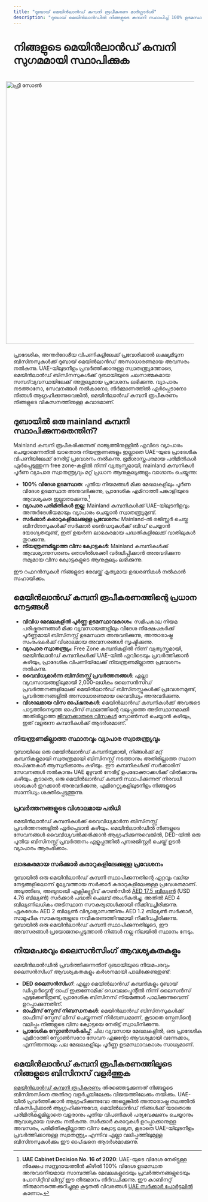 ```yaml
---
title: "ദുബായ് മെയിൻലാൻഡ് കമ്പനി രൂപീകരണ മാർഗ്ഗദർശി"
description: "ദുബായ് മെയിൻലാൻഡിൽ നിങ്ങളുടെ കമ്പനി സ്ഥാപിച്ച് 100% ഉടമസ്ഥാവകാശം, UAE-യിലുടനീളം നിയന്ത്രണമില്ലാത്ത വ്യാപാരം, സർക്കാർ കരാറുകളിലേക്കുള്ള പ്രവേശനം, സൗകര്യപ്രദമായ വിസ ക്വോട്ടകൾ എന്നിവ ആസ്വദിക്കൂ."
---
```


# നിങ്ങളുടെ മെയിൻലാൻഡ് കമ്പനി സുഗമമായി സ്ഥാപിക്കുക

<img src="/img/iStock-635478390.avif" alt="ഫ്രീ സോൺ" width="700" align="right" style="padding: 20px" >

പ്രാദേശിക, അന്തർദേശീയ വിപണികളിലേക്ക് പ്രവേശിക്കാൻ ലക്ഷ്യമിടുന്ന ബിസിനസുകൾക്ക് ദുബായ് മെയിൻലാൻഡ് അസാധാരണമായ അവസരം നൽകുന്നു. UAE-യിലുടനീളം പ്രവർത്തിക്കാനുള്ള സ്വാതന്ത്ര്യത്തോടെ, മെയിൻലാൻഡ് ബിസിനസുകൾക്ക് ദുബായിയുടെ ചലനാത്മകമായ സമ്പദ്‌വ്യവസ്ഥയിലേക്ക് അതുല്യമായ പ്രവേശനം ലഭിക്കുന്നു. വ്യാപാരം നടത്താനോ, സേവനങ്ങൾ നൽകാനോ, നിർമ്മാണത്തിൽ ഏർപ്പെടാനോ നിങ്ങൾ ആഗ്രഹിക്കുന്നുവെങ്കിൽ, മെയിൻലാൻഡ് കമ്പനി രൂപീകരണം നിങ്ങളുടെ വികസനത്തിനുള്ള കവാടമാണ്.

## ദുബായിൽ ഒരു mainland കമ്പനി സ്ഥാപിക്കുന്നതെന്തിന്?

Mainland കമ്പനി രൂപീകരിക്കുന്നത് രാജ്യത്തിനുള്ളിൽ എവിടെ വ്യാപാരം ചെയ്യാമെന്നതിൽ യാതൊരു നിയന്ത്രണങ്ങളും ഇല്ലാതെ UAE-യുടെ പ്രാദേശിക വിപണിയിലേക്ക് നേരിട്ട് പ്രവേശനം നൽകുന്നു. ഭൂമിശാസ്ത്രപരമായ പരിമിതികൾ ഏർപ്പെടുത്തുന്ന free zone-കളിൽ നിന്ന് വ്യത്യസ്തമായി, mainland കമ്പനികൾ പൂർണ വ്യാപാര സ്വാതന്ത്ര്യവും മറ്റ് പ്രധാന ആനുകൂല്യങ്ങളും വാഗ്ദാനം ചെയ്യുന്നു:

- **100% വിദേശ ഉടമസ്ഥത**: പുതിയ നിയമങ്ങൾ മിക്ക മേഖലകളിലും പൂർണ വിദേശ ഉടമസ്ഥത അനുവദിക്കുന്നു, പ്രാദേശിക എമിറാത്തി പങ്കാളിയുടെ ആവശ്യകത ഇല്ലാതാക്കുന്നു.[^1]
- **വ്യാപാര പരിമിതികൾ ഇല്ല**: Mainland കമ്പനികൾക്ക് UAE-യിലുടനീളവും അന്തർദേശീയമായും വ്യാപാരം ചെയ്യാൻ സ്വാതന്ത്ര്യമുണ്ട്.
- **സർക്കാർ കരാറുകളിലേക്കുള്ള പ്രവേശനം**: Mainland-ൽ രജിസ്റ്റർ ചെയ്ത ബിസിനസുകൾക്ക് സർക്കാർ ടെൻഡറുകൾക്ക് ബിഡ് ചെയ്യാൻ യോഗ്യതയുണ്ട്, ഇത് ഉയർന്ന ലാഭകരമായ പദ്ധതികളിലേക്ക് വാതിലുകൾ തുറക്കുന്നു.
- **നിയന്ത്രണമില്ലാത്ത വിസ ക്വോട്ടകൾ**: Mainland കമ്പനികൾക്ക് ആവശ്യാനുസരണം തൊഴിൽശക്തി വർദ്ധിപ്പിക്കാൻ അനുവദിക്കുന്ന നമ്യമായ വിസ ക്വോട്ടകളുടെ ആനുകൂല്യം ലഭിക്കുന്നു.

[^1]: **UAE Cabinet Decision No. 16 of 2020**: UAE-യുടെ വിദേശ നേരിട്ടുള്ള നിക്ഷേപ സമ്പ്രദായത്തിൻ കീഴിൽ 100% വിദേശ ഉടമസ്ഥത അനുവദനീയമായ സാമ്പത്തിക മേഖലകളുടെയും പ്രവർത്തനങ്ങളുടെയും പോസിറ്റീവ് ലിസ്റ്റ് ഈ തീരുമാനം നിർവചിക്കുന്നു. ഈ കാബിനറ്റ് തീരുമാനത്തെക്കുറിച്ചുള്ള കൂടുതൽ വിവരങ്ങൾ [UAE സർക്കാർ പോർട്ടലിൽ](https://u.ae/en/information-and-services/business/doing-business-on-the-mainland/full-foreign-ownership-of-commercial-companies) കാണാം.

ഈ റഫറൻസുകൾ നിങ്ങളുടെ രേഖയ്ക്ക് കൃത്യമായ ഉദ്ധരണികൾ നൽകാൻ സഹായിക്കും.

## മെയിൻലാൻഡ് കമ്പനി രൂപീകരണത്തിന്റെ പ്രധാന നേട്ടങ്ങൾ

- **വിവിധ മേഖലകളിൽ പൂർണ്ണ ഉടമസ്ഥാവകാശം**: സമീപകാല നിയമ പരിഷ്കരണങ്ങൾ മിക്ക വ്യവസായങ്ങളിലും വിദേശ നിക്ഷേപകർക്ക് പൂർണ്ണമായി ബിസിനസ്സ് ഉടമസ്ഥത അനുവദിക്കുന്നു, അന്താരാഷ്ട്ര സംരംഭകർക്ക് വിശാലമായ അവസരങ്ങൾ സൃഷ്ടിക്കുന്നു.
- **വ്യാപാര സ്വാതന്ത്ര്യം**: Free Zone കമ്പനികളിൽ നിന്ന് വ്യത്യസ്തമായി, മെയിൻലാൻഡ് കമ്പനികൾക്ക് UAE-യിൽ എവിടെയും പ്രവർത്തിക്കാൻ കഴിയും, പ്രാദേശിക വിപണിയിലേക്ക് നിയന്ത്രണമില്ലാത്ത പ്രവേശനം നൽകുന്നു.
- **വൈവിധ്യമാർന്ന ബിസിനസ്സ് പ്രവർത്തനങ്ങൾ**: എല്ലാ വ്യവസായങ്ങളിലുമായി 2,000-ലധികം ലൈസൻസ്ഡ് പ്രവർത്തനങ്ങളിലേക്ക് മെയിൻലാൻഡ് ബിസിനസ്സുകൾക്ക് പ്രവേശനമുണ്ട്, പ്രവർത്തനങ്ങളിൽ അസാധാരണമായ വൈവിധ്യം അനുവദിക്കുന്നു.
- **വിശാലമായ വിസ ഓപ്ഷനുകൾ**: മെയിൻലാൻഡ് കമ്പനികൾക്ക് അവരുടെ പാട്ടത്തിനെടുത്ത ഓഫീസ് സ്ഥലത്തിന്റെ വലുപ്പത്തെ അടിസ്ഥാനമാക്കി അതിരില്ലാത്ത [ജീവനക്കാരുടെ വിസകൾ](./employment-visas) സ്പോൺസർ ചെയ്യാൻ കഴിയും, ഇത് വളരുന്ന കമ്പനികൾക്ക് ആദർശമാണ്.

### നിയന്ത്രണമില്ലാത്ത സ്ഥാനവും വ്യാപാര സ്വാതന്ത്ര്യവും

ദുബായിലെ ഒരു മെയിൻലാൻഡ് കമ്പനിയുമായി, നിങ്ങൾക്ക് മറ്റ് കമ്പനികളുമായി സ്വതന്ത്രമായി ബിസിനസ്സ് നടത്താനും അതിരില്ലാത്ത സ്ഥാന ഓപ്ഷനുകൾ ആസ്വദിക്കാനും കഴിയും. ഈ കമ്പനികൾക്ക് സർക്കാരിന് സേവനങ്ങൾ നൽകാനും UAE മുഴുവൻ നേരിട്ട് ഉപഭോക്താക്കൾക്ക് വിൽക്കാനും കഴിയും. കൂടാതെ, ഒരു മെയിൻലാൻഡ് കമ്പനി സ്ഥാപിക്കുന്നത് നിരവധി ശാഖകൾ തുറക്കാൻ അനുവദിക്കുന്നു, എമിറേറ്റുകളിലുടനീളം നിങ്ങളുടെ സാന്നിധ്യം ശക്തിപ്പെടുത്തുന്നു.

### പ്രവർത്തനങ്ങളുടെ വിശാലമായ പരിധി

മെയിൻലാൻഡ് കമ്പനികൾക്ക് വൈവിധ്യമാർന്ന ബിസിനസ്സ് പ്രവർത്തനങ്ങളിൽ ഏർപ്പെടാൻ കഴിയും. മെയിൻലാൻഡിൽ നിങ്ങളുടെ സേവനങ്ങൾ വൈവിധ്യവൽക്കരിക്കാൻ ആഗ്രഹിക്കുന്നുവെങ്കിൽ, DED-യിൽ ഒരു പുതിയ ബിസിനസ്സ് പ്രവർത്തനം എളുപ്പത്തിൽ പുനഃരജിസ്റ്റർ ചെയ്ത് ഉടൻ വ്യാപാരം ആരംഭിക്കാം.

### ലാഭകരമായ സർക്കാർ കരാറുകളിലേക്കുള്ള പ്രവേശനം

ദുബായിൽ ഒരു മെയിൻലാൻഡ് കമ്പനി സ്ഥാപിക്കുന്നതിന്റെ ഏറ്റവും വലിയ നേട്ടങ്ങളിലൊന്ന് മൂല്യവത്തായ സർക്കാർ കരാറുകളിലേക്കുള്ള പ്രവേശനമാണ്. അടുത്തിടെ, അബുദാബി എക്സിക്യൂട്ടീവ് കൗൺസിൽ [AED 17.5 ബില്യൺ](https://gulfnews.com/going-out/society/executive-council-approves-projects-worth-dh175b-1.1643027) (USD 4.76 ബില്യൺ) സർക്കാർ പദ്ധതി ചെലവ് അംഗീകരിച്ചു, അതിൽ AED 4 ബില്യണിലധികം അടിസ്ഥാന സൗകര്യങ്ങൾക്കായി നീക്കിവച്ചിരിക്കുന്നു. ഏകദേശം AED 2 ബില്യൺ വിദ്യാഭ്യാസത്തിനും AED 1.2 ബില്യൺ സർക്കാർ, സാമൂഹിക സൗകര്യങ്ങളുടെ നവീകരണത്തിനുമായി നീക്കിവച്ചിരിക്കുന്നു. ദുബായിൽ ഒരു മെയിൻലാൻഡ് കമ്പനി സ്ഥാപിക്കുന്നതിലൂടെ, ഈ അവസരങ്ങൾ പ്രയോജനപ്പെടുത്താൻ നിങ്ങൾ നല്ല നിലയിൽ സ്ഥാനം നേടും.

## നിയമപരവും ലൈസൻസിംഗ് ആവശ്യകതകളും

മെയിൻലാൻഡിൽ പ്രവർത്തിക്കുന്നതിന് ദുബായിയുടെ നിയമപരവും ലൈസൻസിംഗ് ആവശ്യകതകളും കർശനമായി പാലിക്കേണ്ടതുണ്ട്:

- **DED ലൈസൻസിംഗ്**: എല്ലാ മെയിൻലാൻഡ് കമ്പനികളും ദുബായ് ഡിപ്പാർട്ട്മെന്റ് ഓഫ് ഇക്കണോമിക് ഡെവലപ്മെന്റിൽ നിന്ന് ലൈസൻസ് എടുക്കേണ്ടതുണ്ട്, പ്രാദേശിക ബിസിനസ് നിയമങ്ങൾ പാലിക്കുന്നുവെന്ന് ഉറപ്പാക്കുന്നതിന്.
- **ഓഫീസ് സ്പേസ് നിബന്ധനകൾ**: മെയിൻലാൻഡ് ബിസിനസുകൾക്ക് ഓഫീസ് സ്പേസ് ലീസ് ചെയ്യുന്നത് നിർബന്ധമാണ്, കൂടാതെ സ്പേസിന്റെ വലിപ്പം നിങ്ങളുടെ വിസ ക്വോട്ടയെ നേരിട്ട് സ്വാധീനിക്കുന്നു.
- **പ്രാദേശിക സ്പോൺസർഷിപ്പ്**: ചില വ്യവസായ മേഖലകളിൽ, ഒരു പ്രാദേശിക എമിറാത്തി സ്പോൺസറോ സേവന ഏജന്റോ ആവശ്യമായി വന്നേക്കാം, എന്നിരുന്നാലും പല മേഖലകളിലും പൂർണ്ണ ഉടമസ്ഥാവകാശം സാധ്യമാണ്.

## മെയിൻലാൻഡ് കമ്പനി രൂപീകരണത്തിലൂടെ നിങ്ങളുടെ ബിസിനസ് വളർത്തുക

[മെയിൻലാൻഡ് കമ്പനി രൂപീകരണം](./insights/incorporation-steps#uae-mainland-setup) തിരഞ്ഞെടുക്കുന്നത് നിങ്ങളുടെ ബിസിനസിനെ അതിരറ്റ വളർച്ചയിലേക്കും വിജയത്തിലേക്കും നയിക്കും. UAE-യിൽ പ്രവർത്തിക്കാൻ ആഗ്രഹിക്കുന്നുവോ അല്ലെങ്കിൽ അന്താരാഷ്ട്ര തലത്തിൽ വികസിപ്പിക്കാൻ ആഗ്രഹിക്കുന്നുവോ, മെയിൻലാൻഡ് നിങ്ങൾക്ക് യാതൊരു പരിമിതികളുമില്ലാതെ വളരാനും പുതിയ വിപണികൾ പര്യവേക്ഷണം ചെയ്യാനും ആവശ്യമായ വഴക്കം നൽകുന്നു. സർക്കാർ കരാറുകൾ ഉറപ്പാക്കാനുള്ള അവസരം, പരിമിതികളില്ലാത്ത വിസ ക്വോട്ട ലഭ്യത, കൂടാതെ UAE-യിലുടനീളം പ്രവർത്തിക്കാനുള്ള സ്വാതന്ത്ര്യം എന്നിവ എല്ലാ വലിപ്പത്തിലുമുള്ള ബിസിനസുകൾക്കും ഈ ഓപ്ഷനെ ആദർശമാക്കുന്നു.
